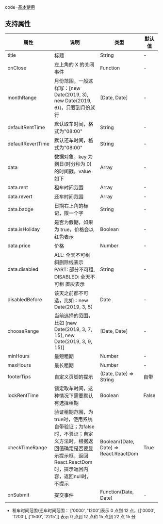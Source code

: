 code=[基本使用](at_calendar)

## 支持属性

| 属性 | 说明 | 类型 | 默认值 |
| ----------------- | ----------------- | ----------------- | ----------------- |
| title | 标题 | String | - |
| onClose | 左上角的 X 的关闭事件 | Function | - |
| monthRange | 月份范围，一般这样写：[new Date(2019, 3), new Date(2019, 6)]，只要到月份就行 | [Date, Date] | - |
| defaultRentTime | 默认取车时间，格式为"08:00" | String | - |
| defaultRevertTime | 默认还车时间，格式为"08:00" | String | - |
| data | 数据对象，key 为到日(时分秒为 0)的时间戳，value 如下 | Array | - |
| data.rent | 租车时间范围 | Array | - |
| data.revert | 还车时间范围 | Array | - |
| data.badge | 日期右上角的标记，限一个字 | String | - |
| data.isHoliday | 是否为假期，如果为 true，价格会以红色表示 | Boolean | - |
| data.price | 价格 | Number | - |
| data.disabled | ALL: 全天不可租 斜删除线表示 PART: 部分不可租, DISABLED: 全天不可租 置灰表示 | String | - |
| disabledBefore | 该天之前都不可选，比如：new Date(2019, 3, 5) | Date | - |
| chooseRange | 当前选择的范围，比如 [new Date(2019, 3, 7, 15), new Date(2019, 3, 9, 15)] | [Date, Date] | - |
| minHours|最短租期| Number | - |
| maxHours|最长租期| Number | - |
| footerTips|自定义页脚的提示|(Date, Date) => String|自带|
| lockRentTime|锁定取车时间，这种情况下需要默认有选择租期|Boolean|False|
| checkTimeRange|验证租期范围，为true时，使用系统自带验证；为false时，不验证；自定义方法时，根据返回值确定是否要显示提示框，返回React.ReactDom时，提示返回内容，返回null时，不提示|Boolean/(Date, Date) => React.ReactDom|True|
| onSubmit | 提交事件| Function(Date, Date) | - |

- 租车时间范围/还车时间范围： ['0000', '1200']表示 0 点到 12 点，[['0000', '1200'], ['1500', '2215']] 表示 0 点到 12 点和 15 点到 22 点 15 分


